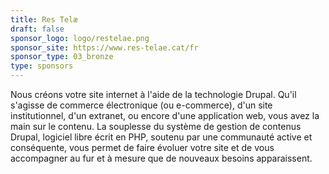 ```yaml
---
title: Res Telæ
draft: false
sponsor_logo: logo/restelae.png
sponsor_site: https://www.res-telae.cat/fr
sponsor_type: 03_bronze
type: sponsors
---
```

Nous créons votre site internet à l'aide de la technologie Drupal. Qu'il s'agisse de commerce électronique (ou e-commerce), d'un site institutionnel, d'un extranet, ou encore d'une application web, vous avez la main sur le contenu. La souplesse du système de gestion de contenus Drupal, logiciel libre écrit en PHP, soutenu par une communauté active et conséquente, vous permet de faire évoluer votre site et de vous accompagner au fur et à mesure que de nouveaux besoins apparaissent.